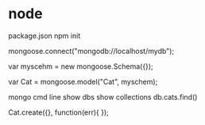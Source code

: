 # node

package.json
npm init

mongoose.connect("mongodb://localhost/mydb");

var myscehm = new mongoose.Schema({});

var Cat = mongoose.model("Cat", myschem);

mongo cmd line
show dbs
show collections
db.cats.find()

Cat.create({}, function(err){
});

